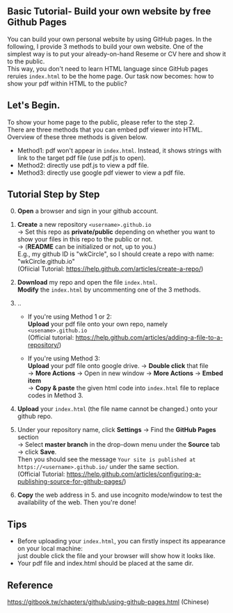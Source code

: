 ﻿## Basic Tutorial- Build your own website by free Github Pages
You can build your own personal website by using GitHub pages. In the following, I provide 3 methods to build your own website. One of the simplest way is to put your already-on-hand Reseme or CV here and show it to the public.</br>
This way, you don't need to learn HTML language since GitHub pages reruies `index.html` to be the home page. Our task now becomes: how to show your pdf within HTML to the public?

## Let's Begin.
To show your home page to the public, please refer to the step 2. </br>
There are three methods that you can embed pdf viewer into HTML. Overview of these three methods is given below.
- Method1: pdf won't appear in `index.html`. Instead, it shows strings with link to the target pdf file (use pdf.js to open).
- Method2: directly use pdf.js to view a pdf file.
- Method3: directly use google pdf viewer to view a pdf file.


## Tutorial Step by Step

0. **Open** a browser and sign in your github account.

1. **Create** a new repository `<username>.github.io` </br>
&rarr; Set this repo as **private/public** depending on whether you want to show your files in this repo to the public or not. </br>
&rarr; (**README** can be initialized or not, up to you.)</br>
E.g., my github ID is "wkCircle", so I should create a repo with name: "wkCircle.github.io"</br>
(Ofiicial Tutorial: https://help.github.com/articles/create-a-repo/)

2. **Download** my repo and open the file `index.html`. </br>
   **Modify** the `index.html` by uncommenting one of the 3 methods.

3. ..
	- If you're using Method 1 or 2: </br>
	**Upload** your pdf file onto your own repo, namely `<usename>.github.io` </br> 
	(Official tutorial: https://help.github.com/articles/adding-a-file-to-a-repository/) </br>
	
	- If you're using Method 3: </br>
	**Upload** your pdf file onto google drive. &rarr; **Double click** that file</br>
	&rarr; **More Actions** &rarr; Open in new window &rarr; **More Actions** &rarr; **Embed item**</br>
	&rarr; **Copy & paste** the given html code into `index.html` file to replace codes in Method 3.</br>
   
4. **Upload** your `index.html` (the file name cannot be changed.) onto your github repo.

5. Under your repository name, click **Settings** &rarr; Find the **GitHub Pages** section </br> 
&rarr; Select **master branch** in the drop-down menu under the **Source** tab &rarr; click **Save**. </br> 
Then you should see the message `Your site is published at https://<username>.github.io/` under the same section. </br>
(Official Tutorial: https://help.github.com/articles/configuring-a-publishing-source-for-github-pages/)

6. **Copy** the web address in 5. and use incognito mode/window to test the availability of the web. Then you're done! 

## Tips
- Before uploading your `index.html`, you can firstly inspect its appearance on your local machine: </br>
just double click the file and your browser will show how it looks like. </br>
- Your pdf file and index.html should be placed at the same dir.</br>

## Reference
https://gitbook.tw/chapters/github/using-github-pages.html (Chinese)
